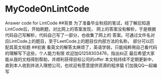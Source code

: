 # MyCodeOnLintCode
Answer code for LintCode
##背景
 为了准备毕业秋招的笔试，经了解后知道LintCode后，开始刷题，对比网上的答案发现，
 网上的答案没有解析，于是根据代码自己写解析，代码自己写了一部分，也收集了网上的
 答案。可通过文件名对应LintCode上的题目，至于LeetCode上的题目仅内部方法的名称，
 部分可以匹配其英文标题
 ##初衷
 看英文的解答太麻烦了，英语学弱，只能纯粹用自己看代码的理解写下这些，个人能力有限
 欢迎加Q1258303476，指出纠正
 最后希望大家能从我的文档得到帮助，并顺利获得目标公司的offer
 本文档持续不定期更新中，直到本人收到并进入理想公司，也欢迎有愿意提供资源的程序猿
 们加我QQ一起编写